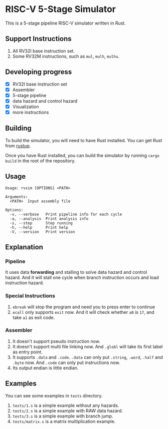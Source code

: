 # RISC-V 5-Stage Simulator

This is a 5-stage pipeline RISC-V simulator written in Rust.

## Support Instructions

1. All RV32I base instruction set.
2. Some RV32M instructions, such as `mul`, `mulh`, `mulhu`.

## Developing progress

- [x] RV32I base instruction set
- [x] Assembler
- [x] 5-stage pipeline
- [x] data hazard and control hazard
- [x] Visualization
- [x] more instructions

## Building

To build the simulator, you will need to have Rust installed. You can
get Rust from [rustup](https://rustup.rs/).

Once you have Rust installed, you can build the simulator by running
`cargo build` in the root of the repository.

## Usage

```
Usage: rvsim [OPTIONS] <PATH>

Arguments:
  <PATH>  Input assembly file

Options:
  -v, --verbose   Print pipeline info for each cycle
  -a, --analysis  Print analysis info
  -s, --step      Step running
  -h, --help      Print help
  -V, --version   Print version
```

## Explanation

### Pipeline
It uses data **forwarding** and stalling to solve data hazard and control hazard. And it will stall one cycle when branch instruction occurs and load instruction hazard.

### Special Instructions
1. `ebreak` will stop the program and need you to press enter to continue
2. `ecall` only supports `exit` now. And it will check whether `a0` is `17`, and take `a1` as exit code.

### Assembler
1. It doesn't support pseudo instruction now.
2. It doesn't support multi file linking now. And `.globl` will take its first label as entry point.
3. It supports `.data` and `.code`. `.data` can only put `.string`, `.word`, `.half` and `.byte` now. And `.code` can only put instructions now.
4. Its output endian is little endian.

## Examples
You can see some examples in `tests` directory.
1. `tests/1.s` is a simple example without any hazards.
2. `tests/2.s` is a simple example with RAW data hazard.
3. `tests/3.s` is a simple example with branch jump.
4. `tests/matrix.s` is a matrix multiplication example.